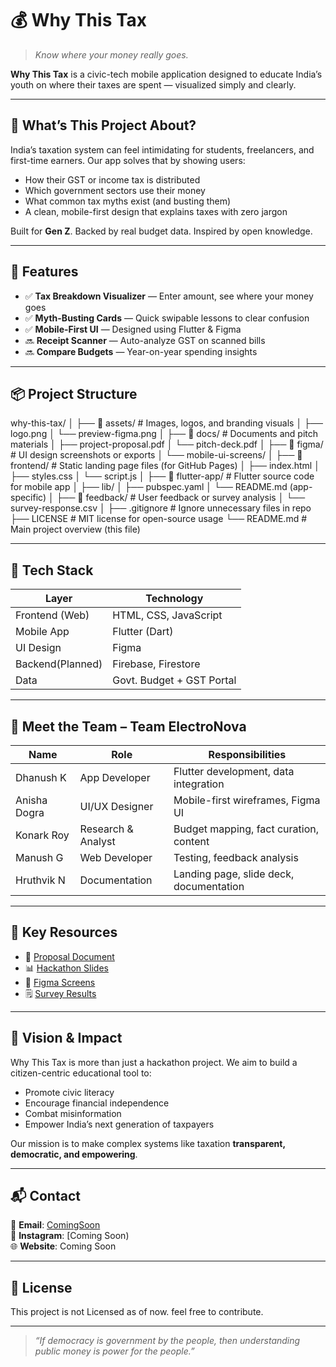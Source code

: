 # 💰 Why This Tax  
> _Know where your money really goes._

**Why This Tax** is a civic-tech mobile application designed to educate India’s youth on where their taxes are spent — visualized simply and clearly.

---

## 🧠 What’s This Project About?

India’s taxation system can feel intimidating for students, freelancers, and first-time earners. Our app solves that by showing users:

- How their GST or income tax is distributed
- Which government sectors use their money
- What common tax myths exist (and busting them)
- A clean, mobile-first design that explains taxes with zero jargon

Built for **Gen Z**. Backed by real budget data. Inspired by open knowledge.

---

## 🚀 Features

- ✅ **Tax Breakdown Visualizer** — Enter amount, see where your money goes  
- ✅ **Myth-Busting Cards** — Quick swipable lessons to clear confusion  
- ✅ **Mobile-First UI** — Designed using Flutter & Figma  
- 🔜 **Receipt Scanner** — Auto-analyze GST on scanned bills  
- 🔜 **Compare Budgets** — Year-on-year spending insights

---

## 📦 Project Structure

why-this-tax/
│
├── 📁 assets/                  # Images, logos, and branding visuals
│   ├── logo.png
│   └── preview-figma.png
│
├── 📁 docs/                    # Documents and pitch materials
│   ├── project-proposal.pdf
│   └── pitch-deck.pdf
│
├── 📁 figma/                   # UI design screenshots or exports
│   └── mobile-ui-screens/
│
├── 📁 frontend/                # Static landing page files (for GitHub Pages)
│   ├── index.html
│   ├── styles.css
│   └── script.js
│
├── 📁 flutter-app/             # Flutter source code for mobile app
│   ├── lib/
│   ├── pubspec.yaml
│   └── README.md (app-specific)
│
├── 📁 feedback/                # User feedback or survey analysis
│   └── survey-response.csv
│
├── .gitignore                  # Ignore unnecessary files in repo
├── LICENSE                     # MIT license for open-source usage
└── README.md                   # Main project overview (this file)


---

## 🧩 Tech Stack

| Layer           | Technology               |
|-----------------|--------------------------|
| Frontend (Web)  | HTML, CSS, JavaScript    |
| Mobile App      | Flutter (Dart)           |
| UI Design       | Figma                    |
| Backend(Planned)| Firebase, Firestore      |
| Data            | Govt. Budget + GST Portal|

---

## 👥 Meet the Team – Team ElectroNova

| Name          | Role               | Responsibilities                           |
|---------------|--------------------|--------------------------------------------|
| Dhanush K     | App Developer      | Flutter development, data integration      |
| Anisha Dogra  | UI/UX Designer     | Mobile-first wireframes, Figma UI          |
| Konark Roy    | Research & Analyst | Budget mapping, fact curation, content     |
| Manush G      | Web Developer      | Testing, feedback analysis                 |
| Hruthvik N    | Documentation      | Landing page, slide deck, documentation    |

---

## 📂 Key Resources

- 📝 [Proposal Document](docs/project-proposal.pdf)
- 📊 [Hackathon Slides](docs/pitch-deck.pdf)
- 🎨 [Figma Screens](updating)
- 🗒️ [Survey Results](updating)

---

## 🧠 Vision & Impact

Why This Tax is more than just a hackathon project. We aim to build a citizen-centric educational tool to:
- Promote civic literacy
- Encourage financial independence
- Combat misinformation
- Empower India’s next generation of taxpayers

Our mission is to make complex systems like taxation **transparent, democratic, and empowering**.

---

## 📬 Contact

📩 **Email**: [ComingSoon](mailto:)  
📱 **Instagram**: [Coming Soon)  
🌐 **Website**: Coming Soon

---

## 📜 License

This project is not Licensed as of now.
feel free to contribute.

---

> _“If democracy is government by the people, then understanding public money is power for the people.”_
